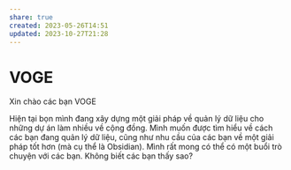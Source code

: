 ```yaml
---
share: true
created: 2023-05-26T14:51
updated: 2023-10-27T21:28
---
```


# VOGE
Xin chào các bạn VOGE

Hiện tại bọn mình đang xây dựng một giải pháp về quản lý dữ liệu cho những dự án làm nhiều về cộng đồng. Mình muốn được tìm hiểu về cách các bạn đang quản lý dữ liệu, cũng như nhu cầu của các bạn về một giải pháp tốt hơn (mà cụ thể là Obsidian). Mình rất mong có thể có một buổi trò chuyện với các bạn. Không biết các bạn thấy sao?
